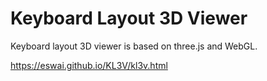 # Keyboard Layout 3D Viewer

Keyboard layout 3D viewer is based on three.js and WebGL.

https://eswai.github.io/KL3V/kl3v.html